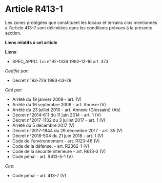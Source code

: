 # Article R413-1

Les zones protégées que constituent les locaux et terrains clos mentionnés à l'article 413-7 sont délimitées dans les
conditions prévues à la présente section.

**Liens relatifs à cet article**

**Liens**:

  - SPEC_APPLI: Loi n°92-1336 1992-12-16 art. 373

_Codifié par_:

  - Décret n°93-726 1993-03-29

_Cité par_:

  - Arrêté du 19 janvier 2009 - art. (V)
  - Arrêté du 16 septembre 2009 - art. Annexe (V)
  - Arrêté du 23 juillet 2010 - art. Annexe (Glossaire) (Ab)
  - Décret n°2014-611 du 11 juin 2014 - art. 1 (V)
  - Décret n°2017-1132 du 3 juillet 2017 - art. 1 (V)
  - Arrêté du 5 décembre 2017 (V)
  - Décret n°2017-1844 du 29 décembre 2017 - art. 35 (V)
  - Décret n°2018-504 du 21 juin 2018 - art. 1 (V)
  - Code de l'environnement - art. R123-46 (V)
  - Code de la défense. - art. R2362-1 (V)
  - Code de la sécurité intérieure - art. R613-3 (V)
  - Code pénal - art. R413-5-1 (V)

_Cite_:

  - Code pénal - art. 413-7 (V)
